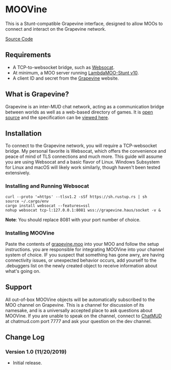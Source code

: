 # MOOVine

This is a Stunt-compatible Grapevine interface, designed to allow MOOs to connect and interact on the Grapevine network.

[Source Code](https://git.chatmud.com/distantorigin/moovine/raw/master/grapevine.moo?inline=false)

## Requirements

- A TCP-to-websocket bridge, such as [Websocat](https://www.github.com/vi/websocat).
- At minimum, a MOO server running [LambdaMOO-Stunt v10](https://github.com/toddsundsted/stunt).
- A client ID and secret from the [Grapevine](https://www.grapevine.haus/) website.

## What is Grapevine?

Grapevine is an inter-MUD chat network, acting as a communication bridge between worlds as well as a web-based directory of games. It is [open source](https://github.com/oestrich/grapevine) and the specification can be [viewed here](https://grapevine.haus/docs).

## Installation

To connect to the Grapevine network, you will require a TCP-websocket bridge. My personal favorite is Websocat, which offers the convenience and peace of mind of TLS connections and much more. This guide will assume you are using Websocat and a basic flavor of Linux. Windows Subsystem for Linux and macOS will likely work similarly, though haven't been tested extensively.

### Installing and Running Websocat

```
curl --proto '=https' --tlsv1.2 -sSf https://sh.rustup.rs | sh
source ~/.cargo/env
cargo install websocat --features=ssl
nohup websocat tcp-l:127.0.0.1:8081 wss://grapevine.haus/socket -v &
```

**Note**: You should replace 8081 with your port number of choice.

### Installing MOOVine

Paste the contents of [grapevine.moo](https://git.chatmud.com/distantorigin/moovine/raw/master/grapevine.moo?inline=false) into your MOO and follow the setup instructions. you are responsible for integrating MOOVine into your channel system of choice. IF you suspect that something has gone awry, are having connectivity issues, or unexpected behavior occurs, add yourself to the .debuggers list on the newly created object to receive information about what's going on.

## Support

All out-of-box MOOVine objects will be automatically subscribed to the MOO channel on Grapevine. This is a channel for discussion of its namesake, and is a universally accepted place to ask questions about MOOVine. If you are unable to speak on the channel, connect to [ChatMUD](https://grapevine.haus/games/ChatMUD/play) at chatmud.com port 7777 and ask your question on the dev channel.

## Change Log 
### Version 1.0 (11/20/2019) 

- Initial release.